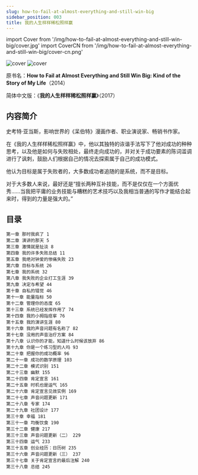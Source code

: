 ```yaml
---
slug: how-to-fail-at-almost-everything-and-still-win-big
sidebar_position: 003
title: 我的人生样样稀松照样赢
---
```


import Cover from '/img/how-to-fail-at-almost-everything-and-still-win-big/cover.jpg'
import CoverCN from '/img/how-to-fail-at-almost-everything-and-still-win-big/cover-cn.png'

<img src={Cover} alt="cover" style={{width:240}} />
<img src={CoverCN} alt="cover" style={{width:240}} />

原书名：**How to Fail at Almost Everything and Still Win Big: Kind of the Story of My Life**（2014）

简体中文版：《**我的人生样样稀松照样赢**》（2017）


## 内容简介

史考特·亚当斯，影响世界的《呆伯特》漫画作者、职业演说家、畅销书作家。

在《我的人生样样稀松照样赢》中，他以其独特的诙谐手法写下了他对成功的种种思考，以及他是如何与失败相处，最终走向成功的，并对关于成功要素的陈词滥调进行了讽刺，鼓励人们根据自己的情况去探索属于自己的成功模式。

他认为目标是属于失败者的，大多数成功者追随的是系统，而不是目标。

对于大多数人来说，最好还是“擅长两种互补技能，而不是仅仅在一个方面优秀……当我把平庸的业务技能与糟糕的艺术技巧以及我相当普通的写作才能结合起来时，得到的力量是强大的。”


## 目录

```
第一章 那时我疯了 1
第二章 演讲的那天 5
第三章 激情就是扯淡 8
第四章 我的许多失败总结 11
第五章 我绝对钟爱的惨痛失败 23
第六章 目标与系统 26
第七章 我的系统 32
第八章 我失败的企业打工生涯 39
第九章 决定与希望 44
第十章 自私的错觉 46
第十一章 能量指标 50
第十二章 管理你的态度 65
第十三章 系统已经发挥作用了 74
第十四章 我的小拇指痉挛 76
第十五章 我的演讲生涯 80
第十六章 我的声音问题有名称了 82
第十七章 没用的声音治疗方案 84
第十八章 认识你的才能，知道什么时候该放弃 86
第十九章 你是一个练习型的人吗 93
第二十章 把握你的成功概率 96
第二十一章 成功的数学原理 103
第二十二章 模式识别 151
第二十三章 幽默 155
第二十四章 肯定宣言 161
第二十五章 时机也是运气 165
第二十六章 肯定宣言见效实例 169
第二十七章 声音问题更新 171
第二十八章 专家 174
第二十九章 社团设计 177
第三十章 幸福 181
第三十一章 均衡饮食 190
第三十二章 健康 217
第三十三章 声音问题更新（二） 229
第三十四章 运气 233
第三十五章 创业经历：日历树 235
第三十六章 声音问题更新（三） 237
第三十七章 关于肯定宣言的最后注解 240
第三十八章 总结 245
```
